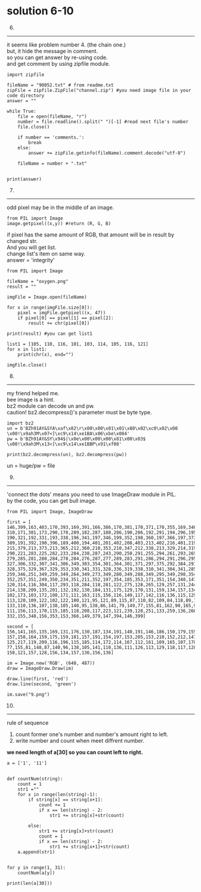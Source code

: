 solution 6-10
====================

6.
---------------------

it seems like problem number 4. (the chain one.)     
but, it hide the message in comment.        
so you can get answer by re-using code.       
and get comment by using zipfile module.    

```
import zipfile

fileName = "90052.txt" # from readme.txt
zipFile = zipfile.ZipFile("channel.zip") #you need image file in your code directory
answer = ""

while True:
    file = open(fileName, "r")
    number = file.readline().split(" ")[-1] #read next file's number
    file.close()

    if number == 'comments.':
        break
    else:
        answer += zipFile.getinfo(fileName).comment.decode("utf-8")

    fileName = number + ".txt"


print(answer)
```

7.
----------------------
odd pixel may be in the middle of an image.                    
```
from PIL import Image
image.getpixel((x,y)) #return (R, G, B)
```
if pixel has the same amount of RGB, that amount will be in result by changed str.                
And you will get list.           
change list's item on same way.           
answer = 'integrity'            

```
from PIL import Image

fileName = "oxygen.png"
result = ""

imgFile = Image.open(fileName)

for x in range(imgFile.size[0]):
    pixel = imgFile.getpixel((x, 47))
    if pixel[0] == pixel[1] == pixel[2]:
        result += chr(pixel[0])

print(result) #you can get list1

list1 = [105, 110, 116, 101, 103, 114, 105, 116, 121]
for x in list1:
    print(chr(x), end="")

imgFile.close()
```

8.
--------------------------
my friend helped me.        
bee image is a hint.           
bz2 module can decode un and pw.            
caution! bz2.decompress()'s parameter must be byte type.               
```
import bz2
un = b'BZh91AY&SYA\xaf\x82\r\x00\x00\x01\x01\x80\x02\xc0\x02\x00 \x00!\x9ah3M\x07<]\xc9\x14\xe1BA\x06\xbe\x084'
pw = b'BZh91AY&SY\x94$|\x0e\x00\x00\x00\x81\x00\x03$ \x00!\x9ah3M\x13<]\xc9\x14\xe1BBP\x91\xf08'

print(bz2.decompress(un), bz2.decompress(pw))
```
un = huge/pw = file        

9.
-----------------------------
'connect the dots' means you need to use ImageDraw module in PIL.    
by the code, you can get bull image.   


```
from PIL import Image, ImageDraw

first = [
146,399,163,403,170,393,169,391,166,386,170,381,170,371,170,355,169,346,167,335,170,329,170,320,170,
310,171,301,173,290,178,289,182,287,188,286,190,286,192,291,194,296,195,305,194,307,191,312,190,316,
190,321,192,331,193,338,196,341,197,346,199,352,198,360,197,366,197,373,196,380,197,383,196,387,192,
389,191,392,190,396,189,400,194,401,201,402,208,403,213,402,216,401,219,397,219,393,216,390,215,385,
215,379,213,373,213,365,212,360,210,353,210,347,212,338,213,329,214,319,215,311,215,306,216,296,218,
290,221,283,225,282,233,284,238,287,243,290,250,291,255,294,261,293,265,291,271,291,273,289,278,287,
279,285,281,280,284,278,284,276,287,277,289,283,291,286,294,291,296,295,299,300,301,304,304,320,305,
327,306,332,307,341,306,349,303,354,301,364,301,371,297,375,292,384,291,386,302,393,324,391,333,387,
328,375,329,367,329,353,330,341,331,328,336,319,338,310,341,304,341,285,341,278,343,269,344,262,346,
259,346,251,349,259,349,264,349,273,349,280,349,288,349,295,349,298,354,293,356,286,354,279,352,268,
352,257,351,249,350,234,351,211,352,197,354,185,353,171,351,154,348,147,342,137,339,132,330,122,327,
120,314,116,304,117,293,118,284,118,281,122,275,128,265,129,257,131,244,133,239,134,228,136,221,137,
214,138,209,135,201,132,192,130,184,131,175,129,170,131,159,134,157,134,160,130,170,125,176,114,176,
102,173,103,172,108,171,111,163,115,156,116,149,117,142,116,136,115,129,115,124,115,120,115,115,117,
113,120,109,122,102,122,100,121,95,121,89,115,87,110,82,109,84,118,89,123,93,129,100,130,108,132,110,
133,110,136,107,138,105,140,95,138,86,141,79,149,77,155,81,162,90,165,97,167,99,171,109,171,107,161,
111,156,113,170,115,185,118,208,117,223,121,239,128,251,133,259,136,266,139,276,143,290,148,310,151,
332,155,348,156,353,153,366,149,379,147,394,146,399]

second = [
156,141,165,135,169,131,176,130,187,134,191,140,191,146,186,150,179,155,175,157,168,157,163,157,159,
157,158,164,159,175,159,181,157,191,154,197,153,205,153,210,152,212,147,215,146,218,143,220,132,220,
125,217,119,209,116,196,115,185,114,172,114,167,112,161,109,165,107,170,99,171,97,167,89,164,81,162,
77,155,81,148,87,140,96,138,105,141,110,136,111,126,113,129,118,117,128,114,137,115,146,114,155,115,
158,121,157,128,156,134,157,136,156,136]

im = Image.new('RGB', (640, 487))
draw = ImageDraw.Draw(im)

draw.line(first, 'red')
draw.line(second, 'green')

im.save("9.png")
```

10.
-------------------
rule of sequence     
1. count former one's number and number's amount right to left.          
2. write number and count when meet diffrent number.        

**we need length of a[30] so you can count left to right.**
```
a = ['1', '11']


def countNum(string):
    count = 1
    str1 =""
    for x in range(len(string)-1):
        if string[x] == string[x+1]:
            count += 1
            if x == len(string) - 2:
                str1 += string[x]+str(count)

        else:
            str1 += string[x]+str(count)
            count = 1
            if x == len(string) - 2:
                str1 += string[x+1]+str(count)
    a.append(str1)


for y in range(1, 31):
    countNum(a[y])

print(len(a[30]))
```
